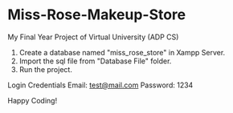 # Miss-Rose-Makeup-Store
My Final Year Project of Virtual University (ADP CS)

1. Create a database named "miss_rose_store" in Xampp Server.
2. Import the sql file from "Database File" folder.
3. Run the project.


Login Credentials 
Email: test@mail.com
Password: 1234

Happy Coding!